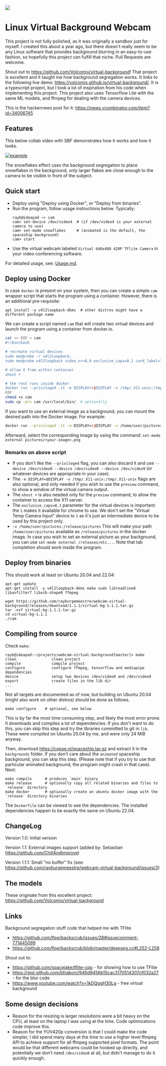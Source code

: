 <img src="https://cppse.nl/webcam-virtual-background.png">

# Linux Virtual Background Webcam

This project is not fully polished, as it was originally a sandbox just for
myself. I created this about a year ago, but there doesn't really seem to be
any Linux software that provides background blurring in an easy-to-use fashion,
so hopefully this project can fulfill that niche. Pull Requests are welcome.

Shout out to https://github.com/Volcomix/virtual-background! That project is
excellent and it taught me how background segregation works. It links to the
following live demo: https://volcomix.github.io/virtual-background/. It is a
typescript project, but I took a lot of inspiration from his code when
implementing this project. This project also uses Tensorflow Lite with the same
ML models, and ffmpeg for dealing with the camera devices.

This is the hackernews post for it: https://news.ycombinator.com/item?id=34006745

## Features

This below collab video with SBF demonstrates how it works and how it looks.

[![example](https://img.youtube.com/vi/DIcuFBXAKJc/0.jpg)](https://www.youtube.com/watch?v=DIcuFBXAKJc)

The snowflakes effect uses the background segregation to place snowflakes in
the background, only larger flakes are close enough to the camera to be visible
in front of the subject.

## Quick start

- Deploy using "Deploy using Docker", or "Deploy from binaries".
- Run the program, follow usage instructions below. Typically:
  ```
  rayb@ideapad ~> cam
  cam> set-device /dev/video4  # (if /dev/video4 is your external camera to use)
  cam> set-mode snowflakes     # (animated is the default, the spaceship background)
  cam> start
  ```
- Use the virtual webcam labeled `Virtual 640x480 420P TFlite Camera` in your
  video conferencing software.

For detailed usage, see: [Usage.md](Usage.md).

## Deploy using Docker

In case `docker` is present on your system, then you can create a simple `cam`
wrapper script that starts the program using a container.
However, there is an additional pre-requisite:

    apt install -y v4l2loopback-dkms  # other distros might have a different package name

We can create a script named `cam` that will create two virtual devices and
launch the program using a container from docker.io.

```bash
cat << EOF > cam
#!/bin/bash

# recreate virtual devices
sudo modprobe -r v4l2loopback;
sudo modprobe v4l2loopback video_nr=8,9 exclusive_caps=0,1 card_label="Virtual Temp Camera Input","Virtual 640x480 420P TFlite Camera";

# allow X from within container
xhost +

# the rest runs inside docker
docker run --privileged -it -e DISPLAY=\$DISPLAY -v /tmp/.X11-unix:/tmp/.X11-unix docker.io/rayburgemeestre/virtual-bg:1.1.1
EOF
chmod +x cam
sudo cp -prv cam /usr/local/bin/  # optionally
```

If you want to use an external image as a background, you can mount the desired path into the Docker image. For example:

```bash
docker run --privileged -it -e DISPLAY=\$DISPLAY -v /home/user/pictures:/release/pictures -v /tmp/.X11-unix:/tmp/.X11-unix docker.io/rayburgemeestre/virtual-bg:1.1.1
```

Afterward, select the corresponding image by using the command: `set-mode external pictures/<your-image>.png`

### Remarks on above script

- If you don't like the `--privileged` flag, you can also discard it and use
  `--device /dev/video0 --device /dev/video8 --device /dev/video9` (or whatever
  devices are appropriate in your case).
- The `-e DISPLAY=$DISPLAY -v /tmp/.X11-unix:/tmp/.X11-unix` flags are also
  optional, and only needed if you wish to use the `preview` command, to show a
  window of the virtual camera output.
- The `xhost +` is also needed only for the `preview` command, to allow the
  container to access the X11 server.
- The `exclusive_caps=0,1` parameter for the virtual devices is important: the
  `1` makes it available for chrome to use. We don't set the "Virtual Temp
  Camera Input" device to `1` as it's just an intermediate device to be used by
  this project only.
- `-v /home/user/pictures:/release/pictures` This will make your path
  `/home/user/pictures` available as `/release/pictures` in the docker image.
  In case you wish to set an external picture as your background, you can use
  `set-mode external /releases/etc...`. Note that tab completion should work
  inside the program.

## Deploy from binaries

This should work at least on Ubuntu 20.04 and 22.04:

    apt-get update
    apt-get install -y v4l2loopback-dkms make sudo libreadline8 libavfilter7 libxcb-shape0 ffmpeg

    wget https://github.com/rayburgemeestre/webcam-virtual-background/releases/download/1.1.1/virtual-bg-1.1.1.tar.gz
    tar -xvf virtual-bg-1.1.1.tar.gz
    cd virtual-bg-1.1.1
    ./cam

## Compiling from source

Check `make`:

    rayb@ideapad:~/projects/webcam-virtual-background[master]> make
    clean                clean project
    compile              compile project
    configure            configure ffmpeg, tensorflow and mediapipe dependencies
    device               setup two devices /dev/video8 and /dev/video9
    export               create files in the lib dir
    ...

Not all targets are documented as of now, but building on Ubuntu 20.04 (might
also work on other distros) should be done as follows.

    make configure    # optional, see below

This is by far the most time consuming step, and likely the most error prone.
It downloads and compiles a lot of dependencies. If you don't want to do this,
you can skip this step and try the libraries committed to git in `lib`. These
were compiled on Ubuntu 20.04 by me, and were only 24 MiB anyway.

Then, download https://cppse.nl/spaceship.tar.gz and extract it in the
`backgrounds` folder. If you don't care about the `animated` spaceship
background, you can skip this step. (Please note that if you try to use that
particular animated background, the program might crash in that case). Next:

    make compile      # produces `main` binary
    make release      # optionally copy all related binaries and files to `release` directory
    make docker       # optionally create an ubuntu docker image with the `release` directory binaries

The `Dockerfile` can be viewed to see the dependencies. The installed
dependencies happen to be exactly the same on Ubuntu 22.04.

## ChangeLog

Version 1.0: Initial version

Version 1.1: External images support (added by: Sebastian https://github.com/ChillAndImprove)

Version 1.1.1: Small "no buffer" fix (see: https://github.com/rayburgemeestre/webcam-virtual-background/issues/3)

## The models

These originate from this excellent project:
https://github.com/Volcomix/virtual-background

## Links

Background segregation stuff code that helped me with TFlite

- https://github.com/floe/backscrub/issues/28#issuecomment-771445099
- https://github.com/floe/backscrub/blob/master/deepseg.cc#L252-L258

Shout out to:

- https://github.com/spacejake/tflite-cpp - for showing how to use TFlite
- https://gist.github.com/bfraboni/946d9456b15cac3170514307cf032a27 - for the blur code
- https://www.youtube.com/watch?v=1kDQggH30Lg - free virtual background

## Some design decisions

- Reason for the resizing is larger resolutions were a bit heavy on the CPU, at
  least on the laptop I was using at the time. Code optimizations code improve
  this.
- Reason for the YUV420p conversion is that I could make the code simpler, I
  did spend many days at the time to use a higher level ffmpeg API to achieve
  support for all ffmpeg supported pixel formats. The point would be that
  different webcams could be hooked up directly, and potentially we don't need
  `/dev/video8` at all, but didn't manage to do it quickly enough.
